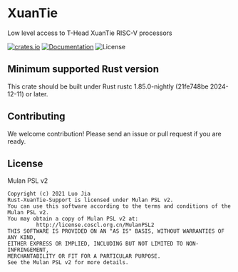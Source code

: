# XuanTie

Low level access to T-Head XuanTie RISC-V processors

[![crates.io](https://img.shields.io/crates/v/xuantie.svg)](https://crates.io/crates/xuantie)
[![Documentation](https://docs.rs/xuantie/badge.svg)](https://docs.rs/xuantie)
![License](https://img.shields.io/crates/l/xuantie.svg)

## Minimum supported Rust version

This crate should be built under Rust rustc 1.85.0-nightly (21fe748be 2024-12-11) or later.

## Contributing

We welcome contribution! Please send an issue or pull request if you are ready.

## License 

Mulan PSL v2

```
Copyright (c) 2021 Luo Jia
Rust-XuanTie-Support is licensed under Mulan PSL v2.
You can use this software according to the terms and conditions of the Mulan PSL v2.
You may obtain a copy of Mulan PSL v2 at:
         http://license.coscl.org.cn/MulanPSL2
THIS SOFTWARE IS PROVIDED ON AN "AS IS" BASIS, WITHOUT WARRANTIES OF ANY KIND,
EITHER EXPRESS OR IMPLIED, INCLUDING BUT NOT LIMITED TO NON-INFRINGEMENT,
MERCHANTABILITY OR FIT FOR A PARTICULAR PURPOSE.
See the Mulan PSL v2 for more details.
```
